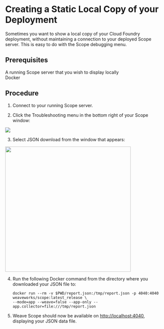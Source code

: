 # Creating a Static Local Copy of your Deployment
Sometimes you want to show a local copy of your Cloud Foundry deployment, without maintaining a connection to your deployed Scope server. This is easy to do with the Scope debugging menu.
## Prerequisites
A running Scope server that you wish to display locally  
Docker  
## Procedure
1. Connect to your running Scope server.  

2. Click the Troubleshooting menu in the bottom right of your Scope window:  
<img src="https://github.com/bendalby82/weave-scope-release/blob/master/docs/images/debug-menu.png" />  

3. Select JSON download from the window that appears:  
<img src="https://github.com/bendalby82/weave-scope-release/blob/master/docs/images/debugging-options.png" width="400px"/>  

4. Run the following Docker command from the directory where you downloaded your JSON file to:  

    ```
    docker run --rm -v $PWD/report.json:/tmp/report.json -p 4040:4040 weaveworks/scope:latest_release \
    --mode=app --weave=false --app-only --app.collector=file:///tmp/report.json
    ```

5. Weave Scope should now be available on [http://localhost:4040](http://localhost:4040), displaying your JSON data file.

